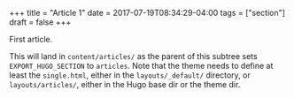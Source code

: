 +++
title = "Article 1"
date = 2017-07-19T08:34:29-04:00
tags = ["section"]
draft = false
+++

First article.

This will land in `content/articles/` as the parent of this subtree
sets `EXPORT_HUGO_SECTION` to `articles`. Note that the theme needs to
define at least the `single.html`, either in the `layouts/_default/`
directory, or `layouts/articles/`, either in the Hugo base dir or the
theme dir.
